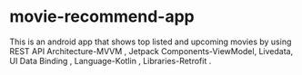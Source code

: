 # movie-recommend-app
This is an android app that shows top listed and upcoming movies by using REST API
Architecture-MVVM , 
Jetpack Components-ViewModel, Livedata, UI Data Binding , 
Language-Kotlin , 
Libraries-Retrofit .
